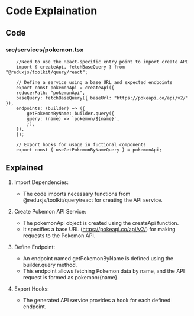 # Code Explaination

## Code

### src/services/pokemon.tsx

        //Need to use the React-specific entry point to import create API
        import { createApi, fetchBaseQuery } from "@reduxjs/toolkit/query/react";

        // Define a service using a base URL and expected endpoints
        export const pokemonApi = createApi({
        reducerPath: "pokemonApi",
        baseQuery: fetchBaseQuery({ baseUrl: "https://pokeapi.co/api/v2/" }),
        endpoints: (builder) => ({
            getPokemonByName: builder.query({
            query: (name) => `pokemon/${name}`,
            }),
        }),
        });

        // Export hooks for usage in fuctional components
        export const { useGetPokemonByNameQuery } = pokemonApi;

## **Explained**

1.  Import Dependencies:

    - The code imports necessary functions from @reduxjs/toolkit/query/react for creating the API service.

2.  Create Pokemon API Service:

    - The pokemonApi object is created using the createApi function.
    - It specifies a base URL (https://pokeapi.co/api/v2/) for making requests to the Pokemon API.

3.  Define Endpoint:

    - An endpoint named getPokemonByName is defined using the builder.query method.
    - This endpoint allows fetching Pokemon data by name, and the API request is formed as pokemon/{name}.

4.  Export Hooks:

    - The generated API service provides a hook for each defined endpoint.
